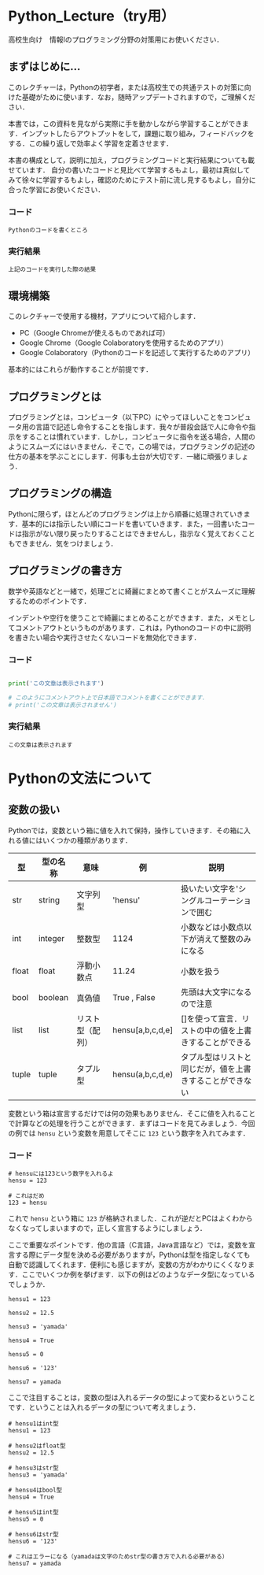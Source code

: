 # Python_Lecture（try用）
高校生向け　情報Ⅰのプログラミング分野の対策用にお使いください．

## まずはじめに...
このレクチャーは，Pythonの初学者，または高校生での共通テストの対策に向けた基礎がために使います．なお，随時アップデートされますので，ご理解ください．

本書では，この資料を見ながら実際に手を動かしながら学習することができます．インプットしたらアウトプットをして，課題に取り組み，フィードバックをする．この繰り返しで効率よく学習を定着させます．

本書の構成として，説明に加え，プログラミングコードと実行結果についても載せています．
自分の書いたコードと見比べて学習するもよし，最初は真似してみて徐々に学習するもよし，確認のためにテスト前に流し見するもよし，自分に合った学習にお使いください．

### コード
```
Pythonのコードを書くところ
```

### 実行結果
```
上記のコードを実行した際の結果
```


## 環境構築
このレクチャーで使用する機材，アプリについて紹介します．

- PC（Google Chromeが使えるものであれば可）
- Google Chrome（Google Colaboratoryを使用するためのアプリ）
- Google Colaboratory（Pythonのコードを記述して実行するためのアプリ）

基本的にはこれらが動作することが前提です．

## プログラミングとは
プログラミングとは，コンピュータ（以下PC）にやってほしいことをコンピュータ用の言語で記述し命令することを指します．我々が普段会話で人に命令や指示をすることは慣れています．しかし，コンピュータに指令を送る場合，人間のようにスムーズにはいきません．そこで，この場では，プログラミングの記述の仕方の基本を学ぶことにします．何事も土台が大切です．一緒に頑張りましょう．


## プログラミングの構造

Pythonに限らず，ほとんどのプログラミングは上から順番に処理されていきます．基本的には指示したい順にコードを書いていきます．また，一回書いたコードは指示がない限り戻ったりすることはできませんし，指示なく覚えておくこともできません．気をつけましょう．


## プログラミングの書き方
数学や英語などと一緒で，処理ごとに綺麗にまとめて書くことがスムーズに理解するためのポイントです．

インデントや空行を使うことで綺麗にまとめることができます．また，メモとしてコメントアウトというものがあります．これは，Pythonのコードの中に説明を書きたい場合や実行させたくないコードを無効化できます．

### コード

```python

print('この文章は表示されます')

# このようにコメントアウト上で日本語でコメントを書くことができます．
# print('この文章は表示されません')

```

### 実行結果
```
この文章は表示されます
```



# Pythonの文法について
## 変数の扱い

Pythonでは，変数という箱に値を入れて保持，操作していきます．その箱に入れる値にはいくつかの種類があります．

|型|型の名称|意味|例|説明|  
|---|---|---|---|---|  
|str|string|文字列型|'hensu'|扱いたい文字を'シングルコーテーションで囲む|  
|int|integer|整数型|1124|小数などは小数点以下が消えて整数のみになる|  
|float|float|浮動小数点|11.24|小数を扱う|  
|bool|boolean|真偽値|True , False|先頭は大文字になるので注意|
|list|list|リスト型（配列）|hensu[a,b,c,d,e]|[]を使って宣言．リストの中の値を上書きすることができる|  
|tuple|tuple|タプル型|hensu(a,b,c,d,e)|タプル型はリストと同じだが，値を上書きすることができない|  

変数という箱は宣言するだけでは何の効果もありません．そこに値を入れることで計算などの処理を行うことができます．まずはコードを見てみましょう．今回の例では `hensu` という変数を用意してそこに `123` という数字を入れてみます．

### コード

```
# hensuには123という数字を入れるよ
hensu = 123

# これはだめ
123 = hensu
```

これで `hensu` という箱に `123` が格納されました．これが逆だとPCはよくわからなくなってしまいますので，正しく宣言するようにしましょう．

ここで重要なポイントです．他の言語（C言語，Java言語など）では，変数を宣言する際にデータ型を決める必要がありますが，Pythonは型を指定しなくても自動で認識してくれます．便利にも感じますが，変数の方がわかりにくくなります．ここでいくつか例を挙げます．以下の例はどのようなデータ型になっているでしょうか．

```
hensu1 = 123

hensu2 = 12.5

hensu3 = 'yamada'

hensu4 = True

hensu5 = 0

hensu6 = '123'

hensu7 = yamada
```

ここで注目することは，変数の型は入れるデータの型によって変わるということです．ということは入れるデータの型について考えましょう．

```
# hensu1はint型
hensu1 = 123

# hensu2はfloat型
hensu2 = 12.5

# hensu3はstr型
hensu3 = 'yamada'

# hensu4はbool型
hensu4 = True

# hensu5はint型
hensu5 = 0

# hensu6はstr型
hensu6 = '123'

# これはエラーになる（yamadaは文字のためstr型の書き方で入れる必要がある）
hensu7 = yamada
```
